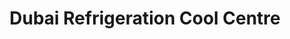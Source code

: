 ---
title: "Dubai Refrigeration Cool Centre"
url: /karachi/dubai-refrigeration-cool-centre/
shop: shop
---